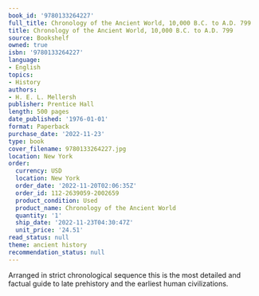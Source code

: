 ```yaml
---
book_id: '9780133264227'
full_title: Chronology of the Ancient World, 10,000 B.C. to A.D. 799
title: Chronology of the Ancient World, 10,000 B.C. to A.D. 799
source: Bookshelf
owned: true
isbn: '9780133264227'
language:
- English
topics:
- History
authors:
- H. E. L. Mellersh
publisher: Prentice Hall
length: 500 pages
date_published: '1976-01-01'
format: Paperback
purchase_date: '2022-11-23'
type: book
cover_filename: 9780133264227.jpg
location: New York
order:
  currency: USD
  location: New York
  order_date: '2022-11-20T02:06:35Z'
  order_id: 112-2639059-2002659
  product_condition: Used
  product_name: Chronology of the Ancient World
  quantity: '1'
  ship_date: '2022-11-23T04:30:47Z'
  unit_price: '24.51'
read_status: null
theme: ancient history
recommendation_status: null
---
```

Arranged in strict chronological sequence this is the most detailed and factual guide to late prehistory and the earliest human civilizations.

